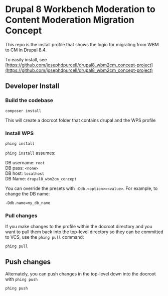 # Drupal 8 Workbench Moderation to Content Moderation Migration Concept

This repo is the install profile that shows the logic for migrating from WBM to CM in Drupal 8.4.

To easily install, see [https://github.com/josephdpurcell/drupal8_wbm2cm_concept-project](https://github.com/josephdpurcell/drupal8_wbm2cm_concept-project)

## Developer Install

### Build the codebase

    composer install

This will create a docroot folder that contains drupal and the WPS profile

### Install WPS

    phing install

`phing install` assumes:

DB username: `root`  
DB pass: `<none>`  
DB host: `localhost`  
DB Name: `drupal8_wbm2cm_concept`

You can override the presets with `-Ddb.<option>=<value>`. For example, to
change the DB name:

    -Ddb.name=my_db_name

### Pull changes

If you make changes to the profile within the docroot directory and you want to
pull them back into the top-level directory so they can be committed to VCS, use
the `phing pull` command:

    phing pull

## Push changes

Alternately, you can push changes in the top-level down into the docroot with
`phing push`

    phing push

